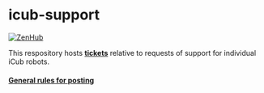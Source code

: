 # icub-support

[![ZenHub](https://img.shields.io/badge/Shipping_faster_with-ZenHub-435198.svg)](https://zenhub.com)

This respository hosts [**tickets**](https://github.com/robotology/icub-support/issues) relative to requests of support for individual iCub robots.

#### [General rules for posting](/.github/SUPPORT.md)
